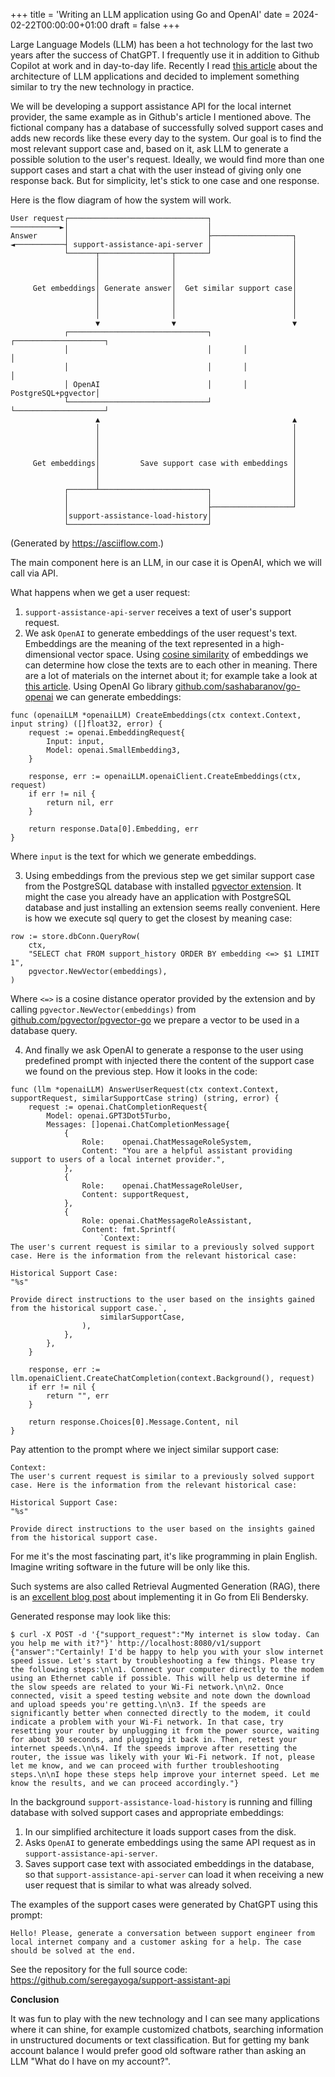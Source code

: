 +++
title = 'Writing an LLM application using Go and OpenAI'
date = 2024-02-22T00:00:00+01:00
draft = false
+++

Large Language Models (LLM) has been a hot technology for the last two years after the success of ChatGPT. I frequently use it in addition to Github Copilot at work and in day-to-day life. Recently I read [this article](https://github.blog/2023-10-30-the-architecture-of-todays-llm-applications/) about the architecture of LLM applications and decided to implement something similar to try the new technology in practice.

We will be developing a support assistance API for the local internet provider, the same example as in Github's article I mentioned above. The fictional company has a database of successfully solved support cases and adds new records like these every day to the system. Our goal is to find the most relevant support case and, based on it, ask LLM to generate a possible solution to the user's request. Ideally, we would find more than one support cases and start a chat with the user instead of giving only one response back. But for simplicity, let's stick to one case and one response. 

Here is the flow diagram of how the system will work.
```
User request┌───────────────────────────────┐
───────────►│                               │
Answer      │                               ├──────────────────┐
◄───────────┤ support-assistance-api-server │                  │
            └──────┬────────────────┬───────┘                  │
                   │                │                          │
                   │                │                          │
                   │                │                          │
     Get embeddings│ Generate answer│  Get similar support case│
                   │                │                          │
                   │                │                          │
                   │                │                          │
                   ▼                ▼                          ▼
            ┌───────────────────────────────┐       ┌────────────────────┐
            │                               │       │                    │
            │                               │       │                    │
            │ OpenAI                        │       │ PostgreSQL+pgvector│
            └───────────────────────────────┘       └────────────────────┘
                   ▲                                           ▲
                   │                                           │
                   │                                           │
                   │                                           │
                   │                                           │
     Get embeddings│         Save support case with embeddings │
                   │                                           │
                   │                                           │
            ┌──────┴────────────────────────┐                  │
            │                               │                  │
            │                               ├──────────────────┘
            │support-assistance-load-history│
            └───────────────────────────────┘
```
(Generated by https://asciiflow.com.)

The main component here is an LLM, in our case it is OpenAI, which we will call via API.

What happens when we get a user request:
1. `support-assistance-api-server` receives a text of user's support request.
2. We ask `OpenAI` to generate embeddings of the user request's text. Embeddings are the meaning of the text represented in a high-dimensional vector space. Using [cosine similarity](https://en.wikipedia.org/wiki/Cosine_similarity) of embeddings we can determine how close the texts are to each other in meaning. There are a lot of materials on the internet about it; for example take a look at [this article](https://platform.openai.com/docs/guides/embeddings). Using OpenAI Go library [github.com/sashabaranov/go-openai](https://github.com/sashabaranov/go-openai) we can generate embeddings:
```
func (openaiLLM *openaiLLM) CreateEmbeddings(ctx context.Context, input string) ([]float32, error) {
	request := openai.EmbeddingRequest{
		Input: input,
		Model: openai.SmallEmbedding3,
	}

	response, err := openaiLLM.openaiClient.CreateEmbeddings(ctx, request)
	if err != nil {
		return nil, err
	}

	return response.Data[0].Embedding, err
}
```
Where `input` is the text for which we generate embeddings.

3. Using embeddings from the previous step we get similar support case from the PostgreSQL database with installed [pgvector extension](https://github.com/pgvector/pgvector). It might the case you already have an application with PostgreSQL database and just installing an extension seems really convenient. Here is how we execute sql query to get the closest by meaning case:
```
row := store.dbConn.QueryRow(
	ctx,
	"SELECT chat FROM support_history ORDER BY embedding <=> $1 LIMIT 1",
	pgvector.NewVector(embeddings),
)
```
Where `<=>` is a cosine distance operator provided by the extension and by calling `pgvector.NewVector(embeddings)` from [github.com/pgvector/pgvector-go](https://github.com/pgvector/pgvector-go) we prepare a vector to be used in a database query.

4. And finally we ask OpenAI to generate a response to the user using predefined prompt with injected there the content of the support case we found on the previous step. How it looks in the code:
```
func (llm *openaiLLM) AnswerUserRequest(ctx context.Context, supportRequest, similarSupportCase string) (string, error) {
	request := openai.ChatCompletionRequest{
		Model: openai.GPT3Dot5Turbo,
		Messages: []openai.ChatCompletionMessage{
			{
				Role:    openai.ChatMessageRoleSystem,
				Content: "You are a helpful assistant providing support to users of a local internet provider.",
			},
			{
				Role:    openai.ChatMessageRoleUser,
				Content: supportRequest,
			},
			{
				Role: openai.ChatMessageRoleAssistant,
				Content: fmt.Sprintf(
					`Context: 
The user's current request is similar to a previously solved support case. Here is the information from the relevant historical case:

Historical Support Case:
"%s"

Provide direct instructions to the user based on the insights gained from the historical support case.`,
					similarSupportCase,
				),
			},
		},
	}

	response, err := llm.openaiClient.CreateChatCompletion(context.Background(), request)
	if err != nil {
		return "", err
	}

	return response.Choices[0].Message.Content, nil
}
```

Pay attention to the prompt where we inject similar support case:
```
Context: 
The user's current request is similar to a previously solved support case. Here is the information from the relevant historical case:

Historical Support Case:
"%s"

Provide direct instructions to the user based on the insights gained from the historical support case.
```
For me it's the most fascinating part, it's like programming in plain English. Imagine writing software in the future will be only like this.

Such systems are also called Retrieval Augmented Generation (RAG), there is an [excellent blog post](https://eli.thegreenplace.net/2023/retrieval-augmented-generation-in-go/) about implementing it in Go from Eli Bendersky.

Generated response may look like this:
```
$ curl -X POST -d '{"support_request":"My internet is slow today. Can you help me with it?"}' http://localhost:8080/v1/support
{"answer":"Certainly! I'd be happy to help you with your slow internet speed issue. Let's start by troubleshooting a few things. Please try the following steps:\n\n1. Connect your computer directly to the modem using an Ethernet cable if possible. This will help us determine if the slow speeds are related to your Wi-Fi network.\n\n2. Once connected, visit a speed testing website and note down the download and upload speeds you're getting.\n\n3. If the speeds are significantly better when connected directly to the modem, it could indicate a problem with your Wi-Fi network. In that case, try resetting your router by unplugging it from the power source, waiting for about 30 seconds, and plugging it back in. Then, retest your internet speeds.\n\n4. If the speeds improve after resetting the router, the issue was likely with your Wi-Fi network. If not, please let me know, and we can proceed with further troubleshooting steps.\n\nI hope these steps help improve your internet speed. Let me know the results, and we can proceed accordingly."}
```

In the background `support-assistance-load-history` is running and filling database with solved support cases and appropriate embeddings:
1. In our simplified architecture it loads support cases from the disk.
2. Asks `OpenAI` to generate embeddings using the same API request as in `support-assistance-api-server`.
3. Saves support case text with associated embeddings in the database, so that `support-assistance-api-server` can load it when receiving a new user request that is similar to what was already solved.

The examples of the support cases were generated by ChatGPT using this prompt:
```
Hello! Please, generate a conversation between support engineer from local internet company and a customer asking for a help. The case should be solved at the end.
```

See the repository for the full source code: https://github.com/seregayoga/support-assistant-api

**Conclusion**

It was fun to play with the new technology and I can see many applications where it can shine, for example customized chatbots, searching information in unstructured documents or text classification. But for getting my bank account balance I would prefer good old software rather than asking an LLM "What do I have on my account?".

